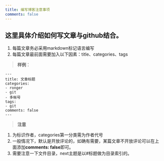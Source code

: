 ```yaml
---
title: 编写博客注意事项
comments: false
---
```

## 这里具体介绍如何写文章与github结合。
1. 每篇文章务必采用markdown标记语言编写
2. 每篇文章最前面需要加入以下因素：title、categories、tags  

> **样例**：
```
---
title: 文章标题
categories:
- ronger 
- git
- 多帐号
tags:
- git
comments: false
---
```

> **注意**   
1. 为标识作者，categories第一分类需为作者代号  
2. 一般情况下，默认是开放评论的，如确有需要，某篇文章不开放评论可以在上面添加**comments: false**即可。  
3. 需要注意一下文件目录，next主题是以#标题做为目录索引的。 
  
